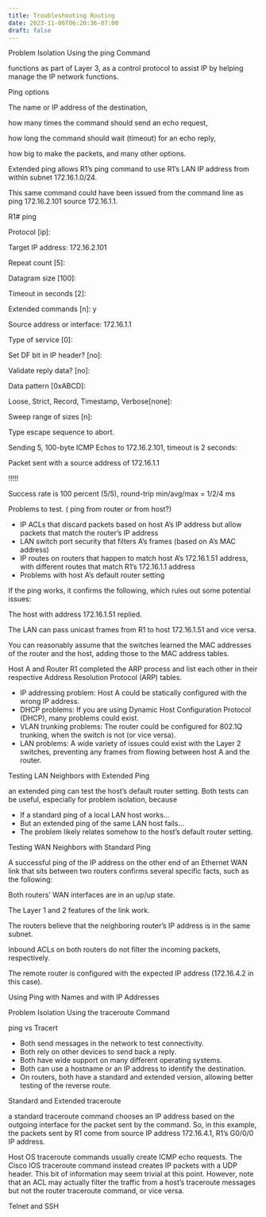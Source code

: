 ```yaml
---
title: Troubleshooting Routing
date: 2023-11-06T06:20:36-07:00
draft: false
---
```

Problem Isolation Using the ping Command

functions as part of Layer 3, as a control protocol to assist IP by helping manage the IP network functions.

Ping options

The name or IP address of the destination,

how many times the command should send an echo request,

how long the command should wait (timeout) for an echo reply,

how big to make the packets, and many other options.

Extended ping allows R1’s ping command to use R1’s LAN IP address from within subnet 172.16.1.0/24.


This same command could have been issued from the command line as ping 172.16.2.101 source 172.16.1.1.

R1# ping

Protocol [ip]:

Target IP address: 172.16.2.101

Repeat count [5]:

Datagram size [100]:

Timeout in seconds [2]:

Extended commands [n]: y

Source address or interface: 172.16.1.1

Type of service [0]:

Set DF bit in IP header? [no]:

Validate reply data? [no]:

Data pattern [0xABCD]:

Loose, Strict, Record, Timestamp, Verbose[none]:

Sweep range of sizes [n]:

Type escape sequence to abort.

Sending 5, 100-byte ICMP Echos to 172.16.2.101, timeout is 2 seconds:

Packet sent with a source address of 172.16.1.1

!!!!!

Success rate is 100 percent (5/5), round-trip min/avg/max = 1/2/4 ms

Problems to test. ( ping from router or from host?)

-   IP ACLs that discard packets based on host A’s IP address but allow packets that match the router’s IP address
-   LAN switch port security that filters A’s frames (based on A’s MAC address)
-   IP routes on routers that happen to match host A’s 172.16.1.51 address, with different routes that match R1’s 172.16.1.1 address
-   Problems with host A’s default router setting

If the ping works, it confirms the following, which rules out some potential issues:

The host with address 172.16.1.51 replied.

The LAN can pass unicast frames from R1 to host 172.16.1.51 and vice versa.

You can reasonably assume that the switches learned the MAC addresses of the router and the host, adding those to the MAC address tables.

Host A and Router R1 completed the ARP process and list each other in their respective Address Resolution Protocol (ARP) tables.

-   IP addressing problem: Host A could be statically configured with the wrong IP address.
-   DHCP problems: If you are using Dynamic Host Configuration Protocol (DHCP), many problems could exist. 
-   VLAN trunking problems: The router could be configured for 802.1Q trunking, when the switch is not (or vice versa).
-   LAN problems: A wide variety of issues could exist with the Layer 2 switches, preventing any frames from flowing between host A and the router.

Testing LAN Neighbors with Extended Ping

an extended ping can test the host’s default router setting. Both tests can be useful, especially for problem isolation, because

-   If a standard ping of a local LAN host works…
-   But an extended ping of the same LAN host fails…
-   The problem likely relates somehow to the host’s default router setting.

Testing WAN Neighbors with Standard Ping


A successful ping of the IP address on the other end of an Ethernet WAN link that sits between two routers confirms several specific facts, such as the following:

Both routers’ WAN interfaces are in an up/up state.

The Layer 1 and 2 features of the link work.

The routers believe that the neighboring router’s IP address is in the same subnet.

Inbound ACLs on both routers do not filter the incoming packets, respectively.

The remote router is configured with the expected IP address (172.16.4.2 in this case).

Using Ping with Names and with IP Addresses


Problem Isolation Using the traceroute Command

ping vs Tracert

-   Both send messages in the network to test connectivity.
-   Both rely on other devices to send back a reply.
-   Both have wide support on many different operating systems.
-   Both can use a hostname or an IP address to identify the destination.
-   On routers, both have a standard and extended version, allowing better testing of the reverse route.

Standard and Extended traceroute

a standard traceroute command chooses an IP address based on the outgoing interface for the packet sent by the command. So, in this example, the packets sent by R1 come from source IP address 172.16.4.1, R1’s G0/0/0 IP address.


Host OS traceroute commands usually create ICMP echo requests. The Cisco IOS traceroute command instead creates IP packets with a UDP header. This bit of information may seem trivial at this point. However, note that an ACL may actually filter the traffic from a host’s traceroute messages but not the router traceroute command, or vice versa.

Telnet and SSH

